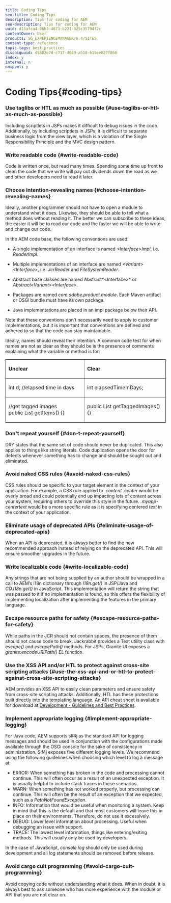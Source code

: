 ```yaml
---
title: Coding Tips
seo-title: Coding Tips
description: Tips for coding for AEM
seo-description: Tips for coding for AEM
uuid: d15afca4-86b3-4673-b221-825c35794f2c
contentOwner: User
products: SG_EXPERIENCEMANAGER/6.4/SITES
content-type: reference
topic-tags: best-practices
discoiquuid: d9802e7d-c717-4049-a518-619ee827f866
index: y
internal: n
snippet: y
---
```


# Coding Tips{#coding-tips}

### Use taglibs or HTL as much as possible {#use-taglibs-or-htl-as-much-as-possible}

Including scriptlets in JSPs makes it difficult to debug issues in the code. Additionally, by including scriptlets in JSPs, it is difficult to separate business logic from the view layer, which is a violation of the Single Responsibility Principle and the MVC design pattern.

### Write readable code {#write-readable-code}

Code is written once, but read many times. Spending some time up front to clean the code that we write will pay out dividends down the road as we and other developers need to read it later.

### Choose intention-revealing names {#choose-intention-revealing-names}

Ideally, another programmer should not have to open a module to understand what it does. Likewise, they should be able to tell what a method does without reading it. The better we can subscribe to these ideas, the easier it will be to read our code and the faster we will be able to write and change our code.

In the AEM code base, the following conventions are used:

* A single implementation of an interface is named *&lt;Interface&gt;Impl*, i.e. *ReaderImpl*.

* Multiple implementations of an interface are named *&lt;Variant&gt;&lt;Interface&gt;*, i.e. *JcrReader* and *FileSystemReader*.

* Abstract base classes are named Abstract*&lt;Interface&gt;* or *Abstract&lt;Variant&gt;&lt;Interface&gt;*.

* Packages are named *com.adobe.product.module*. Each Maven artifact or OSGi bundle must have its own package.
* Java implementations are placed in an impl package below their API.

Note that these conventions don’t necessarily need to apply to customer implementations, but it is important that conventions are defined and adhered to so that the code can stay maintainable.

Ideally, names should reveal their intention. A common code test for when names are not as clear as they should be is the presence of comments explaining what the variable or method is for:

<table border="1" cellpadding="0" cellspacing="0"> 
 <tbody> 
  <tr> 
   <td valign="top" width="245"><p><strong>Unclear</strong></p> </td> 
   <td valign="top" width="245"><p><strong>Clear</strong></p> </td> 
  </tr> 
  <tr> 
   <td valign="top" width="245"><p>int d; //elapsed time in days</p> </td> 
   <td valign="top" width="245"><p>int elapsedTimeInDays;</p> </td> 
  </tr> 
  <tr> 
   <td valign="top" width="245"><p>//get tagged images<br /> public List getItems() {}</p> </td> 
   <td valign="top" width="245"><p>public List getTaggedImages() {}</p> </td> 
  </tr> 
 </tbody> 
</table>

### Don't repeat yourself  {#don-t-repeat-yourself}

DRY states that the same set of code should never be duplicated. This also applies to things like string literals. Code duplication opens the door for defects whenever something has to change and should be sought out and eliminated.

### Avoid naked CSS rules {#avoid-naked-css-rules}

CSS rules should be specific to your target element in the context of your application. For example, a CSS rule applied to *.content .center* would be overly broad and could potentially end up impacting lots of content across your system, requiring others to override this style in the future. *.myapp-centertext* would be a more specific rule as it is specifying centered *text* in the context of your application.

### Eliminate usage of deprecated APIs {#eliminate-usage-of-deprecated-apis}

When an API is deprecated, it is always better to find the new recommended approach instead of relying on the deprecated API. This will ensure smoother upgrades in the future.

### Write localizable code {#write-localizable-code}

Any strings that are not being supplied by an author should be wrapped in a call to AEM’s i18n dictionary through *I18n.get()* in JSP/Java and *CQ.I18n.get()* in JavaScript. This implementation will return the string that was passed to it if no implementation is found, so this offers the flexibility of implementing localization after implementing the features in the primary language.

### Escape resource paths for safety {#escape-resource-paths-for-safety}

While paths in the JCR should not contain spaces, the presence of them should not cause code to break. Jackrabbit provides a Text utility class with *escape()* and *escapePath()* methods. For JSPs, Granite UI exposes a *granite:encodeURIPath() EL* function.

### Use the XSS API and/or HTL to protect against cross-site scripting attacks {#use-the-xss-api-and-or-htl-to-protect-against-cross-site-scripting-attacks}

AEM provides an XSS API to easily clean parameters and ensure safety from cross-site scripting attacks. Additionally, HTL has these protections built directly into the templating language. An API cheat sheet is available for download at [Development - Guidelines and Best Practices](../../../sites/developing/using/dev-guidelines-bestpractices.md).

### Implement appropriate logging {#implement-appropriate-logging}

For Java code, AEM supports slf4j as the standard API for logging messages and should be used in conjunction with the configurations made available through the OSGi console for the sake of consistency in administration. Slf4j exposes five different logging levels. We recommend using the following guidelines when choosing which level to log a message at:

* ERROR: When something has broken in the code and processing cannot continue. This will often occur as a result of an unexpected exception. It is usually helpful to include stack traces in these scenarios.
* WARN: When something has not worked properly, but processing can continue. This will often be the result of an exception that we expected, such as a *PathNotFoundException*.
* INFO: Information that would be useful when monitoring a system. Keep in mind that this is the default and that most customers will leave this in place on their environments. Therefore, do not use it excessively.
* DEBUG: Lower level information about processing. Useful when debugging an issue with support.
* TRACE: The lowest level information, things like entering/exiting methods. This will usually only be used by developers.

In the case of JavaScript, *console.log* should only be used during development and all log statements should be removed before release.

### Avoid cargo cult programming {#avoid-cargo-cult-programming}

Avoid copying code without understanding what it does. When in doubt, it is always best to ask someone who has more experience with the module or API that you are not clear on.
